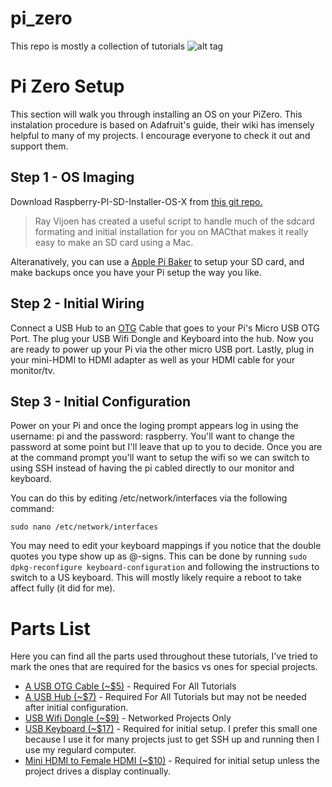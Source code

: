 # pi_zero
This repo is mostly a collection of tutorials 
![alt tag](https://raw.githubusercontent.com/avirtuos/ros_hercules/master/doc/img/rover_slam.gif)

# Pi Zero Setup

This section will walk you through installing an OS on your PiZero. This instalation procedure is based on Adafruit's guide, their wiki has imensely helpful to many of my projects. I encourage everyone to check it out and support them.

## Step 1 - OS Imaging

Download Raspberry-PI-SD-Installer-OS-X from <a href='https://github.com/RayViljoen/Raspberry-PI-SD-Installer-OS-X'>this git repo.</a>

> Ray Vijoen has created a useful script to handle much of the sdcard formating and initial installation for you on MACthat makes it really easy to make an SD card using a Mac.

Alteranatively, you can use a <a href='http://www.tweaking4all.com/software/macosx-software/macosx-apple-pi-baker/'>Apple Pi Baker</a> to setup your SD card, and make backups once you have your Pi setup the way you like.

## Step 2 - Initial Wiring

Connect a USB Hub to an <a href='https://www.amazon.com/Adapter-Samusung-Android-Windows-Function/dp/B00LN3LQKQ'>OTG</a> Cable that goes to your Pi's Micro USB OTG Port. The plug your USB Wifi Dongle and Keyboard into the hub. Now you are ready to power up your Pi via the other micro USB port.  Lastly, plug in your mini-HDMI to HDMI adapter as well as your HDMI cable for your monitor/tv.

## Step 3 - Initial Configuration

Power on your Pi and once the loging prompt appears log in using the username: pi and the password: raspberry. You'll want to change the password at some point but I'll leave that up to you to decide. Once you are at the command prompt you'll want to setup the wifi so we can switch to using SSH instead of having the pi cabled directly to our monitor and keyboard.

You can do this by editing /etc/network/interfaces via the following command:

`sudo nano /etc/network/interfaces`

You may need to edit your keyboard mappings if you notice that the double quotes you type show up as @-signs. This can be done by running `sudo dpkg-reconfigure keyboard-configuration` and following the instructions to switch to a US keyboard. This will mostly likely require a reboot to take affect fully (it did for me).



# Parts List

Here you can find all the parts used throughout these tutorials, I've tried to mark the ones that are required for the basics vs ones for special projects.

* <a href='https://www.amazon.com/Adapter-Samusung-Android-Windows-Function/dp/B00LN3LQKQ'>A USB OTG Cable (~$5)</a> - Required For All Tutorials
* <a href='https://www.amazon.com/Sabrent-4-Port-Individual-Switches-HB-UMLS/dp/B00BWF5U0M'>A USB Hub (~$7)</a> - Required For All Tutorials but may not be needed after initial configuration.
* <a href='https://www.amazon.com/Edimax-EW-7811Un-150Mbps-Raspberry-Supports/dp/B003MTTJOY'>USB Wifi Dongle (~$9)</a> - Networked Projects Only
* <a href='https://www.amazon.com/Rii-Wireless-Keyboard-mini-X1/dp/B00I5SW8MC'>USB Keyboard (~$17)</a> - Required for initial setup. I prefer this small one because I use it for many projects just to get SSH up and running then I use my regulard computer.
* <a href='https://www.amazon.com/gp/product/B00MU2YPXO'>Mini HDMI to Female HDMI (~$10)</a> - Required for initial setup unless the project drives a display continually.

